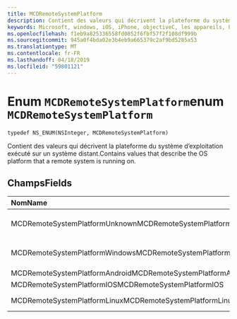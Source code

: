 ```yaml
---
title: MCDRemoteSystemPlatform
description: Contient des valeurs qui décrivent la plateforme du système d’exploitation exécuté sur un système distant.
keywords: Microsoft, windows, iOS, iPhone, objectiveC, les appareils, Project Rome connectés
ms.openlocfilehash: f1eb9a825336558fd0852f6fbf57f2f108df999b
ms.sourcegitcommit: 945a0f4bda02e3b4eb9a665379c2af9bd5285a53
ms.translationtype: MT
ms.contentlocale: fr-FR
ms.lasthandoff: 04/18/2019
ms.locfileid: "59801121"
---
```

# <a name="enum-mcdremotesystemplatform"></a><span data-ttu-id="58ea9-104">Enum `MCDRemoteSystemPlatform`</span><span class="sxs-lookup"><span data-stu-id="58ea9-104">enum `MCDRemoteSystemPlatform`</span></span> 

```
typedef NS_ENUM(NSInteger, MCDRemoteSystemPlatform)
```  
<span data-ttu-id="58ea9-105">Contient des valeurs qui décrivent la plateforme du système d’exploitation exécuté sur un système distant.</span><span class="sxs-lookup"><span data-stu-id="58ea9-105">Contains values that describe the OS platform that a remote system is running on.</span></span> 

## <a name="fields"></a><span data-ttu-id="58ea9-106">Champs</span><span class="sxs-lookup"><span data-stu-id="58ea9-106">Fields</span></span>

| <span data-ttu-id="58ea9-107">Nom</span><span class="sxs-lookup"><span data-stu-id="58ea9-107">Name</span></span>                              | <span data-ttu-id="58ea9-108">Value</span><span class="sxs-lookup"><span data-stu-id="58ea9-108">Value</span></span> | <span data-ttu-id="58ea9-109">Description</span><span class="sxs-lookup"><span data-stu-id="58ea9-109">Description</span></span>                    |
|:----------------------------------|:------|:-------------------------------|
| <span data-ttu-id="58ea9-110">MCDRemoteSystemPlatformUnknown</span><span class="sxs-lookup"><span data-stu-id="58ea9-110">MCDRemoteSystemPlatformUnknown</span></span> | <span data-ttu-id="58ea9-111">0</span><span class="sxs-lookup"><span data-stu-id="58ea9-111">0</span></span> | <span data-ttu-id="58ea9-112">La plateforme est inconnue.</span><span class="sxs-lookup"><span data-stu-id="58ea9-112">The platform is unknown.</span></span>
| <span data-ttu-id="58ea9-113">MCDRemoteSystemPlatformWindows</span><span class="sxs-lookup"><span data-stu-id="58ea9-113">MCDRemoteSystemPlatformWindows</span></span> | <span data-ttu-id="58ea9-114">1</span><span class="sxs-lookup"><span data-stu-id="58ea9-114">1</span></span> | <span data-ttu-id="58ea9-115">Windows du système d’exploitation.</span><span class="sxs-lookup"><span data-stu-id="58ea9-115">Windows OS.</span></span> |
| <span data-ttu-id="58ea9-116">MCDRemoteSystemPlatformAndroid</span><span class="sxs-lookup"><span data-stu-id="58ea9-116">MCDRemoteSystemPlatformAndroid</span></span> | <span data-ttu-id="58ea9-117">2</span><span class="sxs-lookup"><span data-stu-id="58ea9-117">2</span></span> | <span data-ttu-id="58ea9-118">Android OS.</span><span class="sxs-lookup"><span data-stu-id="58ea9-118">Android OS.</span></span> |
| <span data-ttu-id="58ea9-119">MCDRemoteSystemPlatformIOS</span><span class="sxs-lookup"><span data-stu-id="58ea9-119">MCDRemoteSystemPlatformIOS</span></span> | <span data-ttu-id="58ea9-120">3</span><span class="sxs-lookup"><span data-stu-id="58ea9-120">3</span></span> | <span data-ttu-id="58ea9-121">iOS.</span><span class="sxs-lookup"><span data-stu-id="58ea9-121">iOS.</span></span> |
| <span data-ttu-id="58ea9-122">MCDRemoteSystemPlatformLinux</span><span class="sxs-lookup"><span data-stu-id="58ea9-122">MCDRemoteSystemPlatformLinux</span></span> | <span data-ttu-id="58ea9-123">4</span><span class="sxs-lookup"><span data-stu-id="58ea9-123">4</span></span> | <span data-ttu-id="58ea9-124">Système d’exploitation Linux.</span><span class="sxs-lookup"><span data-stu-id="58ea9-124">Linux OS.</span></span> |